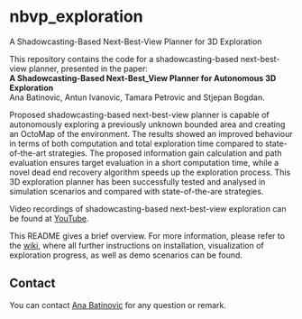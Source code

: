 # nbvp_exploration
A Shadowcasting-Based Next-Best-View Planner for 3D Exploration

This repository contains the code for a shadowcasting-based next-best-view planner, presented in the paper:\
**A Shadowcasting-Based Next-Best_View Planner for Autonomous 3D Exploration**\
Ana Batinovic, Antun Ivanovic, Tamara Petrovic and Stjepan Bogdan.

Proposed shadowcasting-based next-best-view planner is capable of autonomously exploring a previously unknown bounded area and creating an OctoMap of the environment. The results showed an improved behaviour in terms of both computation and total exploration time compared to state-of-the-art strategies. The proposed information gain calculation and path evaluation ensures target evaluation in a short computation time, while a novel dead end recovery algorithm speeds up the exploration process. This 3D exploration planner has been successfully tested and analysed in simulation scenarios and compared with state-of-the-are strategies.

Video recordings of shadowcasting-based next-best-view exploration can be found at [YouTube](https://www.youtube.com/playlist?list=PLC0C6uwoEQ8ZDhny1VdmFXLeTQOSBibQl).

This README gives a brief overview. For more information, please refer to the [wiki](https://github.com/larics/nbvp_exploration/wiki), where all further instructions on installation, visualization of exploration progress, as well as demo scenarios can be found.


## Contact

You can contact [Ana Batinovic](mailto:ana.batinovic@fer.hr) for any question or remark.
